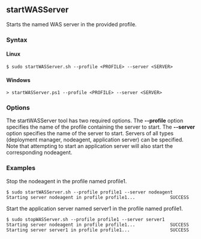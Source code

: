 ## startWASServer

Starts the named WAS server in the provided profile.

### Syntax

#### Linux
```
$ sudo startWASServer.sh --profile <PROFILE> --server <SERVER>
```

#### Windows
```
> startWASServer.ps1 --profile <PROFILE> --server <SERVER>
```

### Options

The startWASServer tool has two required options. The **--profile** option specifies the name of the profile containing the
server to start. The **--server** option specifies the name of the server to start. Servers of all types (deployment manager,
nodeagent, application server) can be specified. Note that attempting to start an application server will also start the
corresponding nodeagent.

### Examples

Stop the nodeagent in the profile named profile1.

```
$ sudo startWASServer.sh --profile profile1 --server nodeagent
Starting server nodeagent in profile profile1...             SUCCESS
```

Start the application server named server1 in the profile named profile1.

```
$ sudo stopWASServer.sh --profile profile1 --server server1
Starting server nodeagent in profile profile1...             SUCCESS
Starting server server1 in profile profile1...               SUCCESS
```